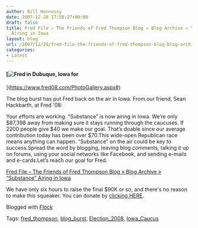 ```yaml
---
author: Bill Hennessy
date: 2007-12-28 17:58:27+00:00
draft: false
title: Fred File – The Friends of Fred Thompson Blog » Blog Archive » “Substance”
  Airing in Iowa
layout: blog
url: /2007/12/28/fred-file-the-friends-of-fred-thompson-blog-blog-archive-substance-airing-in-iowa/
categories:
- Latest
---
```


#### [![Fred in Dubuque, Iowa for ](https://static.flickr.com/2095/2121292464_2287c4096a_t.jpg)
](https://www.fred08.com/PhotoGallery.aspx#)

The blog burst has put Fred back on the air in Iowa. From our friend, Sean Hackbarth, at Fred '08:


> 
Your efforts are working. “Substance” is now airing in Iowa. We’re only $87,398 away from making sure it stays running through the caucuses. If 2200 people give $40 we make our goal. That’s doable since our average contribution today has been over $70.This wide-open Republican race means anything can happen. “Substance” on the air could be key to success.Spread the word by blogging, leaving blog comments, talking it up on forums, using your social networks like Facebook, and sending e-mails and e-cards.Let’s reach our goal for Fred.

[Fred File – The Friends of Fred Thompson Blog » Blog Archive » “Substance” Airing in Iowa](https://fredfile.fred08.com/blog/2007/substance-airing-in-iowa/)

We have only six hours to raise the final $90K or so, and there's no reason to make this squeaker. You can donate by [clicking HERE](https://www.fred08.com/contribute.aspx?RefererID=4987be96-4295-4dda-be05-236f28ab766f).

Blogged with [Flock](https://www.flock.com/blogged-with-flock)

Tags: [fred_thompson](https://technorati.com/tag/fred_thompson), [blog_burst](https://technorati.com/tag/blog_burst), [Election_2008](https://technorati.com/tag/Election_2008), [Iowa_Caucus](https://technorati.com/tag/Iowa_Caucus)
